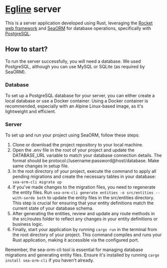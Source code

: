 # [Egline](https://github.com/almerti/Egline) server

This is a server application developed using Rust, leveraging the [Rocket web framework](https://rocket.rs/) and [SeaORM](https://www.sea-ql.org/SeaORM/) for database operations, specifically with [PostgreSQL](https://www.postgresql.org/). 

## How to start?

To run the server successfully, you will need a database. We used PostgreSQL, although you can use MySQL or SQLite (as required by SeaORM).

### Database

To set up a PostgreSQL database for your server, you can either create a local database or use a Docker container. Using a Docker container is recommended, especially with an Alpine Linux-based image, as it's lightweight and efficient.

### Server

To set up and run your project using SeaORM, follow these steps:
1. Clone or download the project repository to your local machine.
2. Open the .env file in the root of your project and update the DATABASE_URL variable to match your database connection details. The format should be protocol://username:password@host/database. Make same changes in setup file.
3. In the root directory of your project, execute the command to apply all pending migrations and create the necessary tables in your database: ```sea-orm-cli migrate up```
4. If you've made changes to the migration files, you need to regenerate the entity files. Run ```sea-orm-cli generate entities -o src/entities --with-serde both``` to update the entity files in the src/entities directory. This step is crucial for ensuring that your entity definitions match the current state of your database schema.
5. After generating the entities, review and update any route methods in the src/routes folder to reflect any changes in your entity definitions or business logic.
6. Finally, start your application by running ```cargo run``` in the terminal from the root directory of your project. This command compiles and runs your Rust application, making it accessible via the configured port.

Remember, the sea-orm-cli tool is essential for managing database migrations and generating entity files. Ensure it's installed by running ```cargo install sea-orm-cli``` if you haven't already.